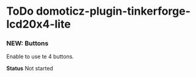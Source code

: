 # ToDo domoticz-plugin-tinkerforge-lcd20x4-lite

### NEW: Buttons
Enable to use te 4 buttons.

__Status__
Not started
  
